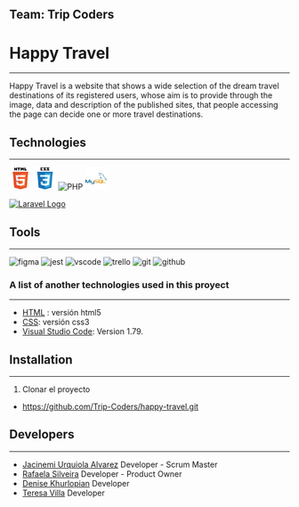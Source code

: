 ## Team: Trip Coders

# Happy Travel
***
Happy Travel is a website that shows a wide selection of the dream travel destinations of its registered users, whose aim is to provide through the image, data and description of the published sites, that people accessing the page can decide one or more travel destinations.

## Technologies
***
<div> <img src="https://raw.githubusercontent.com/devicons/devicon/master/icons/html5/html5-original-wordmark.svg" alt="html5" width="40" height="40"/>
<img src="https://raw.githubusercontent.com/devicons/devicon/master/icons/css3/css3-original-wordmark.svg" alt="css3" width="40" height="40"/>
<img src="https://www.php.net/images/logos/new-php-logo.svg" alt="PHP" width="40" height="40"/>
<a href="https://www.mysql.com/" target="_blank" rel="noreferrer"> <img src="https://raw.githubusercontent.com/devicons/devicon/master/icons/mysql/mysql-original-wordmark.svg" alt="mysql" width="40" height="40"/>
<p align="der"><a href="https://laravel.com" target="_blank"><img src="https://raw.githubusercontent.com/laravel/art/master/logo-lockup/5%20SVG/2%20CMYK/1%20Full%20Color/laravel-logolockup-cmyk-red.svg" width="400" alt="Laravel Logo" height="50"/></a></p>
</div>

## Tools
***
<div>
<img src= "https://upload.wikimedia.org/wikipedia/commons/thumb/b/b2/Bootstrap_logo.svg/1024px-Bootstrap_logo.svg.png?20210507000024/>
<img src="https://www.vectorlogo.zone/logos/figma/figma-icon.svg" alt="figma" width="40" height="40"/>
<img src="https://github.com/EqualWaveStudio/soundwave/assets/131855670/465e872f-6242-48b4-964c-7f5c3e749685" alt="jest" width="40" height="40"/>
<img src="https://w7.pngwing.com/pngs/512/824/png-transparent-visual-studio-code-hd-logo-thumbnail.png" alt="vscode" width="40" heigth="40"/>
<img src="https://w7.pngwing.com/pngs/115/721/png-transparent-trello-social-icons-icon.png" alt="trello" width="40" heigth="40"/>
<img src="https://www.vectorlogo.zone/logos/git-scm/git-scm-icon.svg" alt="git" width="40" height="40"/>
<img src="https://cdn-icons-png.flaticon.com/512/25/25231.png" alt="github" width="40" heigth="40"/>
</div>

### A list of another technologies used in this proyect
***
- [HTML](https://developer.mozilla.org/es/docs/Web/HTML) : versión html5
- [CSS](https://developer.mozilla.org/es/docs/Web/CSS): versión css3
- [Visual Studio Code](https://code.visualstudio.com/): Version 1.79.

## Installation
***
1. Clonar el proyecto
- https://github.com/Trip-Coders/happy-travel.git

## Developers
***
- [Jacinemi Urquiola Alvarez](https://github.com/JacinemiUA) Developer - Scrum Master
- [Rafaela Silveira](https://github.com/todaunabossa) Developer - Product Owner
- [Denise Khurlopian](https://github.com/dkhurlop) Developer
- [Teresa Villa](https://github.com/Teresa1965) Developer


